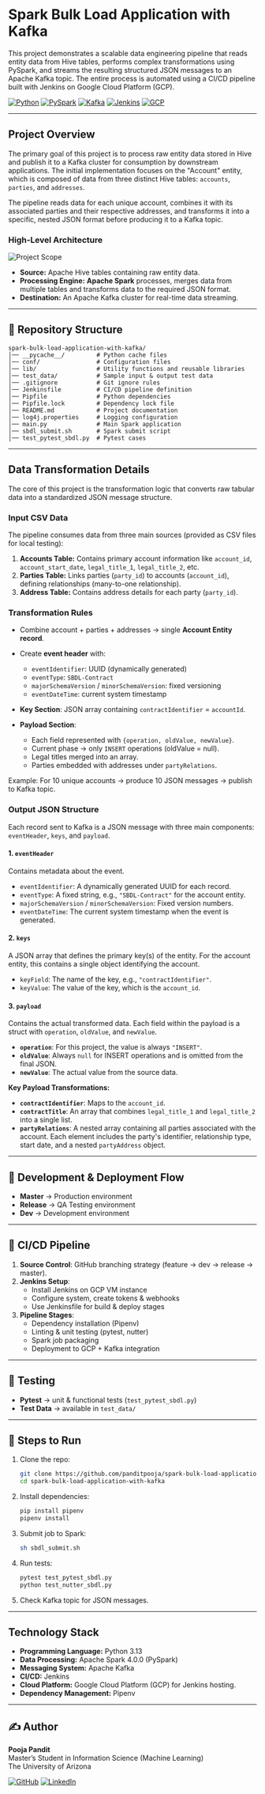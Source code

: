 # Spark Bulk Load Application with Kafka

This project demonstrates a scalable data engineering pipeline that reads entity data from Hive tables, performs complex transformations using PySpark, and streams the resulting structured JSON messages to an Apache Kafka topic. The entire process is automated using a CI/CD pipeline built with Jenkins on Google Cloud Platform (GCP).

[![Python](https://img.shields.io/badge/python-3.13-blue.svg)](https://www.python.org/downloads/)
[![PySpark](https://img.shields.io/badge/PySpark-4.0.0-orange)](https://spark.apache.org/)
[![Kafka](https://img.shields.io/badge/Apache%20Kafka-black?logo=apachekafka)](https://kafka.apache.org/)
[![Jenkins](https://img.shields.io/badge/Jenkins-CI/CD-blue?logo=jenkins)](https://www.jenkins.io/)
[![GCP](https://img.shields.io/badge/Google%20Cloud-grey?logo=googlecloud)](https://cloud.google.com/)

---

## Project Overview

The primary goal of this project is to process raw entity data stored in Hive and publish it to a Kafka cluster for consumption by downstream applications. The initial implementation focuses on the "Account" entity, which is composed of data from three distinct Hive tables: `accounts`, `parties`, and `addresses`.

The pipeline reads data for each unique account, combines it with its associated parties and their respective addresses, and transforms it into a specific, nested JSON format before producing it to a Kafka topic.

### High-Level Architecture
![Project Scope](project_scope.jpg)
* **Source:** Apache Hive tables containing raw entity data.
* **Processing Engine:** **Apache Spark** processes, merges data from multiple tables and transforms data to the required JSON format.
* **Destination:** An Apache Kafka cluster for real-time data streaming.

---

## 📂 Repository Structure  

```
spark-bulk-load-application-with-kafka/
│── __pycache__/         # Python cache files
│── conf/                # Configuration files
│── lib/                 # Utility functions and reusable libraries
│── test_data/           # Sample input & output test data
│── .gitignore           # Git ignore rules
│── Jenkinsfile          # CI/CD pipeline definition
│── Pipfile              # Python dependencies
│── Pipfile.lock         # Dependency lock file
│── README.md            # Project documentation
│── log4j.properties     # Logging configuration
│── main.py              # Main Spark application
│── sbdl_submit.sh       # Spark submit script
│── test_pytest_sbdl.py  # Pytest cases
```

---

## Data Transformation Details

The core of this project is the transformation logic that converts raw tabular data into a standardized JSON message structure.

### Input CSV Data

The pipeline consumes data from three main sources (provided as CSV files for local testing):
1.  **Accounts Table:** Contains primary account information like `account_id`, `account_start_date`, `legal_title_1`, `legal_title_2`, etc.
2.  **Parties Table:** Links parties (`party_id`) to accounts (`account_id`), defining relationships (many-to-one relationship).
3.  **Address Table:** Contains address details for each party (`party_id`).

### Transformation Rules  
- Combine account + parties + addresses → single **Account Entity record**.  
- Create **event header** with:  
  - `eventIdentifier`: UUID (dynamically generated)  
  - `eventType`: `SBDL-Contract`  
  - `majorSchemaVersion` / `minorSchemaVersion`: fixed versioning  
  - `eventDateTime`: current system timestamp  

- **Key Section**: JSON array containing `contractIdentifier` = `accountId`.  
- **Payload Section**:  
  - Each field represented with `{operation, oldValue, newValue}`.  
  - Current phase → only `INSERT` operations (oldValue = null).  
  - Legal titles merged into an array.  
  - Parties embedded with addresses under `partyRelations`.  

Example: For 10 unique accounts → produce 10 JSON messages → publish to Kafka topic.  

### Output JSON Structure

Each record sent to Kafka is a JSON message with three main components: `eventHeader`, `keys`, and `payload`.

#### 1. `eventHeader`
Contains metadata about the event.
* `eventIdentifier`: A dynamically generated UUID for each record.
* `eventType`: A fixed string, e.g., `"SBDL-Contract"` for the account entity.
* `majorSchemaVersion` / `minorSchemaVersion`: Fixed version numbers.
* `eventDateTime`: The current system timestamp when the event is generated.

#### 2. `keys`
A JSON array that defines the primary key(s) of the entity. For the account entity, this contains a single object identifying the account.
* `keyField`: The name of the key, e.g., `"contractIdentifier"`.
* `keyValue`: The value of the key, which is the `account_id`.

#### 3. `payload`
Contains the actual transformed data. Each field within the payload is a struct with `operation`, `oldValue`, and `newValue`.
* **`operation`**: For this project, the value is always `"INSERT"`.
* **`oldValue`**: Always `null` for INSERT operations and is omitted from the final JSON.
* **`newValue`**: The actual value from the source data.

**Key Payload Transformations:**
* **`contractIdentifier`**: Maps to the `account_id`.
* **`contractTitle`**: An array that combines `legal_title_1` and `legal_title_2` into a single list.
* **`partyRelations`**: A nested array containing all parties associated with the account. Each element includes the party's identifier, relationship type, start date, and a nested `partyAddress` object.

---

## 🚀 Development & Deployment Flow  

- **Master** → Production environment  
- **Release** → QA Testing environment  
- **Dev** → Development environment  

---

## 🔄 CI/CD Pipeline 

1. **Source Control**: GitHub branching strategy (feature → dev → release → master).  
2. **Jenkins Setup**:  
   - Install Jenkins on GCP VM instance  
   - Configure system, create tokens & webhooks  
   - Use Jenkinsfile for build & deploy stages  
3. **Pipeline Stages**:  
   - Dependency installation (Pipenv)  
   - Linting & unit testing (pytest, nutter)  
   - Spark job packaging  
   - Deployment to GCP + Kafka integration  

---

## 🧪 Testing  

- **Pytest** → unit & functional tests (`test_pytest_sbdl.py`)
- **Test Data** → available in `test_data/`  

---

## 🔑 Steps to Run  

1. Clone the repo:  
   ```bash
   git clone https://github.com/panditpooja/spark-bulk-load-application-with-kafka.git
   cd spark-bulk-load-application-with-kafka
   ```
2. Install dependencies:  
   ```bash
   pip install pipenv
   pipenv install
   ```
3. Submit job to Spark:  
   ```bash
   sh sbdl_submit.sh
   ```
4. Run tests:  
   ```bash
   pytest test_pytest_sbdl.py
   python test_nutter_sbdl.py
   ```
5. Check Kafka topic for JSON messages.  

---

## Technology Stack

* **Programming Language:** Python 3.13
* **Data Processing:** Apache Spark 4.0.0 (PySpark)
* **Messaging System:** Apache Kafka
* **CI/CD:** Jenkins
* **Cloud Platform:** Google Cloud Platform (GCP) for Jenkins hosting.
* **Dependency Management:** Pipenv

---

## ✍️ Author
**Pooja Pandit**  
Master’s Student in Information Science (Machine Learning)  
The University of Arizona  

[![GitHub](https://img.shields.io/badge/GitHub-panditpooja-black?logo=github)](https://github.com/panditpooja)
[![LinkedIn](https://img.shields.io/badge/LinkedIn-pooja--pandit-blue?logo=linkedin)](https://www.linkedin.com/in/pooja-pandit-177978135/)
